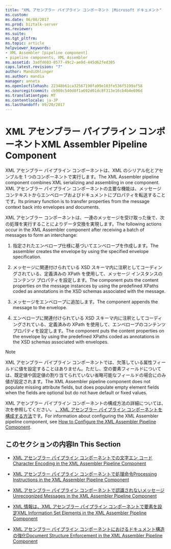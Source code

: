 ```yaml
---
title: "XML アセンブラー パイプライン コンポーネント |Microsoft ドキュメント"
ms.custom: 
ms.date: 06/08/2017
ms.prod: biztalk-server
ms.reviewer: 
ms.suite: 
ms.tgt_pltfrm: 
ms.topic: article
helpviewer_keywords:
- XML Assembler [pipeline component]
- pipeline components, XML Assembler
ms.assetid: 3adfd603-0577-49c2-ae9d-445d62fed385
caps.latest.revision: "7"
author: MandiOhlinger
ms.author: mandia
manager: anneta
ms.openlocfilehash: 22348b61ca32567190fa99e103fe536f5199af58
ms.sourcegitcommit: cb908c540d8f1a692d01dc8f313e16cb4b4e696d
ms.translationtype: MT
ms.contentlocale: ja-JP
ms.lasthandoff: 09/20/2017
---
```

# <a name="xml-assembler-pipeline-component"></a><span data-ttu-id="a7bdb-102">XML アセンブラー パイプライン コンポーネント</span><span class="sxs-lookup"><span data-stu-id="a7bdb-102">XML Assembler Pipeline Component</span></span>
<span data-ttu-id="a7bdb-103">XML アセンブラー パイプライン コンポーネントは、XML のシリアル化とアセンブルを 1 つのコンポーネントで実行します。</span><span class="sxs-lookup"><span data-stu-id="a7bdb-103">The XML Assembler pipeline component combines XML serializing and assembling in one component.</span></span> <span data-ttu-id="a7bdb-104">XML アセンブラー パイプライン コンポーネントの主要な機能は、メッセージ コンテキストからエンベロープおよびドキュメントにプロパティを転送することです。</span><span class="sxs-lookup"><span data-stu-id="a7bdb-104">Its primary function is to transfer properties from the message context back into envelopes and documents.</span></span>  
  
 <span data-ttu-id="a7bdb-105">XML アセンブラー コンポーネントは、一連のメッセージを受け取った後で、次の処理を実行することによりデータ交換を実現します。</span><span class="sxs-lookup"><span data-stu-id="a7bdb-105">The following actions occur in the XML Assembler component after receiving a batch of messages to form an interchange:</span></span>  
  
1.  <span data-ttu-id="a7bdb-106">指定されたエンベロープ仕様に基づいてエンベロープを作成します。</span><span class="sxs-lookup"><span data-stu-id="a7bdb-106">The assembler creates the envelope by using the specified envelope specification.</span></span>  
  
2.  <span data-ttu-id="a7bdb-107">メッセージに関連付けられている XSD スキーマ内に注釈としてコーディングされている、定義済みの XPath を使用して、メッセージ インスタンスのコンテンツ プロパティを設定します。</span><span class="sxs-lookup"><span data-stu-id="a7bdb-107">The component puts the content properties on the message instances by using the predefined XPaths coded as annotations in the XSD schemas associated with the message.</span></span>  
  
3.  <span data-ttu-id="a7bdb-108">メッセージをエンベロープに追加します。</span><span class="sxs-lookup"><span data-stu-id="a7bdb-108">The component appends the message to the envelope.</span></span>  
  
4.  <span data-ttu-id="a7bdb-109">エンベロープに関連付けられている XSD スキーマ内に注釈としてコーディングされている、定義済みの XPath を使用して、エンベロープのコンテンツ プロパティを設定します。</span><span class="sxs-lookup"><span data-stu-id="a7bdb-109">The component puts the content properties on the envelope by using the predefined XPaths coded as annotations in the XSD schemas associated with envelopes.</span></span>  
  
> [!NOTE]
>  <span data-ttu-id="a7bdb-110">XML アセンブラー パイプライン コンポーネントでは、欠落している属性フィールドに値を設定することはありません。ただし、空の要素フィールドについては、既定値や固定値の割り当てられていない省略可能なフィールドの場合にのみ値が設定されます。</span><span class="sxs-lookup"><span data-stu-id="a7bdb-110">The XML Assembler pipeline component does not populate missing attribute fields, but does populate empty element fields when the fields are optional but do not have default or fixed values.</span></span>  
  
 <span data-ttu-id="a7bdb-111">XML アセンブラー パイプライン コンポーネントの構成方法の詳細については、次を参照してください。 [、XML アセンブラー パイプライン コンポーネントを構成する方法](../core/how-to-configure-the-xml-assembler-pipeline-component.md)です。</span><span class="sxs-lookup"><span data-stu-id="a7bdb-111">For information about configuring the XML Assembler pipeline component, see [How to Configure the XML Assembler Pipeline Component](../core/how-to-configure-the-xml-assembler-pipeline-component.md).</span></span>  
  
## <a name="in-this-section"></a><span data-ttu-id="a7bdb-112">このセクションの内容</span><span class="sxs-lookup"><span data-stu-id="a7bdb-112">In This Section</span></span>  
  
-   [<span data-ttu-id="a7bdb-113">XML アセンブラー パイプライン コンポーネントでの文字エン コード</span><span class="sxs-lookup"><span data-stu-id="a7bdb-113">Character Encoding in the XML Assembler Pipeline Component</span></span>](../core/character-encoding-in-the-xml-assembler-pipeline-component.md)  
  
-   [<span data-ttu-id="a7bdb-114">XML アセンブラー パイプライン コンポーネントで処理命令</span><span class="sxs-lookup"><span data-stu-id="a7bdb-114">Processing Instructions in the XML Assembler Pipeline Component</span></span>](../core/processing-instructions-in-the-xml-assembler-pipeline-component.md)  
  
-   [<span data-ttu-id="a7bdb-115">XML アセンブラー パイプライン コンポーネントで認識されないメッセージ</span><span class="sxs-lookup"><span data-stu-id="a7bdb-115">Unrecognized Messages in the XML Assembler Pipeline Component</span></span>](../core/unrecognized-messages-in-the-xml-assembler-pipeline-component.md)  
  
-   [<span data-ttu-id="a7bdb-116">XML 情報は、XML アセンブラー パイプライン コンポーネントで要素を設定</span><span class="sxs-lookup"><span data-stu-id="a7bdb-116">XML Information Set Elements in the XML Assembler Pipeline Component</span></span>](../core/xml-information-set-elements-in-the-xml-assembler-pipeline-component.md)  
  
-   [<span data-ttu-id="a7bdb-117">XML アセンブラー パイプライン コンポーネントにおけるドキュメント構造の強化</span><span class="sxs-lookup"><span data-stu-id="a7bdb-117">Document Structure Enforcement in the XML Assembler Pipeline Component</span></span>](../core/document-structure-enforcement-in-the-xml-assembler-pipeline-component.md)
